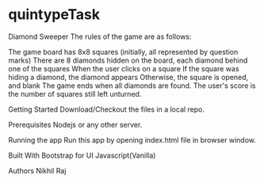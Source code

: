 # quintypeTask
Diamond Sweeper
The rules of the game are as follows:

The game board has 8x8 squares (initially, all represented by question marks)
There are 8 diamonds hidden on the board, each diamond behind one of the squares
When the user clicks on a square
If the square was hiding a diamond, the diamond appears
Otherwise, the square is opened, and blank
The game ends when all diamonds are found. The user's score is the number of squares still left unturned.

Getting Started
Download/Checkout the files in a local repo.

Prerequisites
Nodejs or any other server.

Running the app
Run this app by opening index.html file in browser window. 

Built With
Bootstrap for UI
Javascript(Vanilla)

Authors
Nikhil Raj
